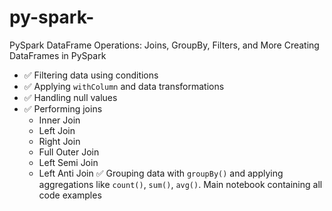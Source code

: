 # py-spark-
  PySpark DataFrame Operations: Joins, GroupBy, Filters, and More
Creating DataFrames in PySpark
- ✅ Filtering data using conditions
- ✅ Applying `withColumn` and data transformations
- ✅ Handling null values
- ✅ Performing joins
  - Inner Join
  - Left Join
  - Right Join
  - Full Outer Join
  - Left Semi Join
  - Left Anti Join
  ✅ Grouping data with `groupBy()` and applying aggregations like `count()`, `sum()`, `avg()`.
  Main notebook containing all code examples
